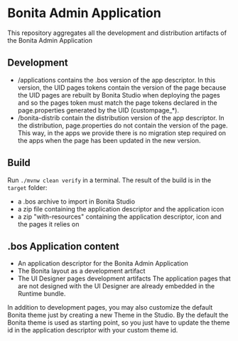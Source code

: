 # Bonita Admin Application

This repository aggregates all the development and distribution artifacts of the Bonita Admin Application

## Development

* /applications contains the .bos version of the app descriptor. In this version, the UID pages tokens contain the version of the page because the UID pages are rebuilt by Bonita Studio when deploying the pages and so the pages token must match the page tokens declared in the page.properties generated by the UID (custompage_*).
* /bonita-distrib contain the distribution version of the app descriptor. In the distribution, page.properties do not contain the version of the page. This way, in the apps we provide there is no migration step required on the apps when the page has been updated in the new version.

## Build 

Run `./mvnw clean verify` in a terminal. The result of the build is in the `target` folder:
* a .bos archive to import in Bonita Studio
* a zip file containing the application descriptor and the application icon
* a zip "with-resources" containing the application descriptor, icon and the pages it relies on 

## .bos Application content

* An application descriptor for the Bonita Admin Application
* The Bonita layout as a development artifact
* The UI Designer pages development artifacts
The application pages that are not designed with the UI Designer are already embedded in the Runtime bundle.

In addition to development pages, you may also customize the default Bonita theme just by creating a new Theme in the Studio.
By the default the Bonita theme is used as starting point, so you just have to update the theme id in the application descriptor with your custom theme id.
